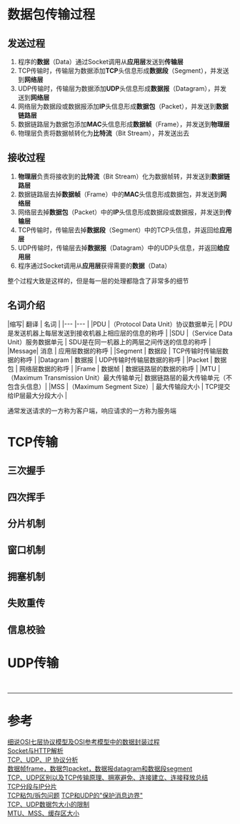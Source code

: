# 数据包传输过程
## 发送过程
1. 程序的**数据**（Data）通过Socket调用从**应用层**发送到**传输层**
2. TCP传输时，传输层为数据添加**TCP**头信息形成**数据段**（Segment），并发送到**网络层**
3. UDP传输时，传输层为数据添加**UDP**头信息形成**数据报**（Datagram），并发送到**网络层**
4. 网络层为数据段或数据报添加**IP**头信息形成**数据包**（Packet），并发送到**数据链路层**
5. 数据链路层为数据包添加**MAC**头信息形成**数据帧**（Frame），并发送到**物理层**
6. 物理层负责将数据帧转化为**比特流**（Bit Stream），并发送出去

## 接收过程
1. **物理层**负责将接收到的**比特流**（Bit Stream）化为数据帧转，并发送到**数据链路层**
2. 数据链路层去掉**数据帧**（Frame）中的**MAC**头信息形成数据包，并发送到**网络层**
3. 网络层去掉**数据包**（Packet）中的**IP**头信息形成数据段或数据报，并发送到**传输层**
4. TCP传输时，传输层去掉**数据段**（Segment）中的TCP头信息，并返回给**应用层**
5. UDP传输时，传输层去掉**数据报**（Datagram）中的UDP头信息，并返回**给应用层**
6. 程序通过Socket调用从**应用层**获得需要的**数据**（Data）

整个过程大致是这样的，但是每一层的处理都隐含了非常多的细节

## 名词介绍
|缩写| 翻译 | 名词 |
|--- |--- |
|PDU |（Protocol Data Unit）协议数据单元 | PDU是发送机器上每层发送到接收机器上相应层的信息的称呼 |
|SDU |（Service Data Unit）服务数据单元 | SDU是在同一机器上的两层之间传送的信息的称呼 |
|Message| 消息 | 应用层数据的称呼 |
|Segment | 数据段 | TCP传输时传输层数据的称呼 |
|Datagram | 数据报 | UDP传输时传输层数据的称呼 |
|Packet | 数据包 | 网络层数据的称呼 |
|Frame | 数据帧 | 数据链路层的数据的称呼 |
|MTU |（Maximum Transmission Unit）最大传输单元| 数据链路层的最大传输单元（不包含头信息）|
|MSS |（Maximum Segment Size）| 最大传输段大小 | TCP提交给IP层最大分段大小 |

通常发送请求的一方称为客户端，响应请求的一方称为服务端



# TCP传输
## 三次握手


## 四次挥手


## 分片机制


## 窗口机制


## 拥塞机制


## 失败重传


## 信息校验



# UDP传输


<br/>

---

# 参考

[细说OSI七层协议模型及OSI参考模型中的数据封装过程][1]  
[Socket与HTTP解析][2]  
[TCP、UDP、IP 协议分析][3]  
[数据帧frame，数据包packet，数据报datagram和数据段segment][4]  
[TCP、UDP区别以及TCP传输原理、拥塞避免、连接建立、连接释放总结][5]  
[TCP分段与IP分片][6]  
[TCP粘包/拆包问题][7] 
[TCP和UDP的"保护消息边界"][8]   
[TCP、UDP数据包大小的限制][9]  
[MTU、MSS、缓存区大小][10]  

[1]: http://blog.csdn.net/qq_14935437/article/details/71081546
[2]: http://blog.csdn.net/study_zhxu/article/details/55212006
[3]: http://892848153.iteye.com/blog/2200650
[4]: http://blog.csdn.net/rationalgo/article/details/8664453
[5]: http://blog.csdn.net/jeasn168/article/details/39099365
[6]: http://blog.csdn.net/ns_code/article/details/30109789
[7]: http://www.cnblogs.com/wade-luffy/p/6165671.html
[8]: http://blog.csdn.net/zhangxinrun/article/details/6721427
[9]: http://www.cnblogs.com/findumars/p/5356095.html
[10]: https://www.zhihu.com/question/48454744